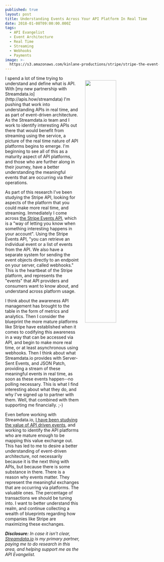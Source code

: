 ```yaml
---
published: true
layout: post
title: Understanding Events Across Your API Platform In Real Time
date: 2018-01-08T09:00:00.000Z
tags:
  - API Evangelist
  - Event Architecture
  - Real Time
  - Streaming
  - Webhooks
  - Payments
image: >-
  https://s3.amazonaws.com/kinlane-productions/stripe/stripe-the-event-object.png
---
```

<p><img src="https://s3.amazonaws.com/kinlane-productions/stripe/stripe-the-event-object.png" align="right" width="45%" style="padding: 15px;" /></p>I spend a lot of time trying to understand and define what is API. With [my new partnership with Streamdata.io](http://apis.how/streamdata) I'm pushing that work into understanding APIs in real time, and as part of event-driven architecture. As the Streamdata.io team and I work to identify interesting APIs out there that would benefit from streaming using the service, a picture of the real time nature of API platforms begins to emerge. I'm beginning to see all of this as a maturity aspect of API platforms, and those who are further along in their journey, have a better understanding the meaningful events that are occurring via their operations.

As part of this research I've been studying the Stripe API, looking for aspects of the platform that you could make more real time, and streaming. Immediately I come across [the Stripe Events API](https://stripe.com/docs/api#events), which is a "way of letting you know when something interesting happens in your account". Using the Stripe Events API, "you can retrieve an individual event or a list of events from the API. We also have a separate system for sending the event objects directly to an endpoint on your server, called webhooks." This is the heartbeat of the Stripe platform, and represents the "events" that API providers and consumers want to know about, and understand across platform usage.

I think about the awareness API management has brought to the table in the form of metrics and analytics. Then I consider the blueprint the more mature platforms like Stripe have established when it comes to codifying this awareness in a way that can be accessed via API, and begin to make more real time, or at least asynchronous using webhooks. Then I think about what Streamdata.io provides with Server-Sent Events, and JSON Patch, providing a stream of these meaningful events in real time, as soon as these events happen--no polling necessary. This is what I find interesting about what they do, and why I've signed up to partner with them. Well, that combined with them supporting me financially. ;-) 

Even before working with Streamdata.io, [I have been studying the value of API driven events](http://apievangelist.com/2017/09/27/the-value-of-api-driven-events/), and working to identify the API platforms who are mature enough to be mapping this value exchange out. This has led to me to desire a better understanding of event-driven architecture, not necessarily because it is the next thing with APIs, but because there is some substance in there. There is a reason why events matter. They represent the meaningful exchanges that are occurring via platforms. The valuable ones. The percentage of transactions we should be tuning into. I want to better understand this realm, and continue collecting a wealth of blueprints regarding how companies like Stripe are maximizing these exchanges.

_**Disclosure:** In case it isn't clear, [Streamdata.io](http://apis.how/streamdata) is my primary partner, paying me to do research in this area, and helping support me as the API Evangelist._
